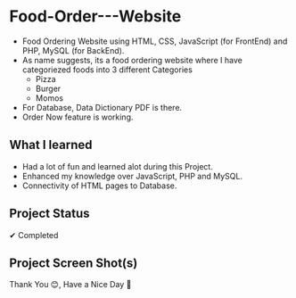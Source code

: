# Food-Order---Website
- Food Ordering Website using HTML, CSS, JavaScript (for FrontEnd) and PHP, MySQL (for BackEnd).
- As name suggests, its a food ordering website where I have categoriezed foods into 3 different Categories 
  * Pizza
  * Burger
  * Momos
- For Database, Data Dictionary PDF is there.
- Order Now feature is working.

## **What I learned**
- Had a lot of fun and learned alot during this Project.
- Enhanced my knowledge over JavaScript, PHP and MySQL.
- Connectivity of HTML pages to Database.

## **Project Status**
✔ Completed

## **Project Screen Shot(s)**  
<!-- <hr>
<h5 align="center">User Interaction</h5>
<hr>
<img align="left" width="400" height="500" src="https://i.postimg.cc/C5zQvSxJ/Home-Page.png">
<img width="400" height="500" src="https://i.postimg.cc/63WYytsz/Products-Page.png">
<img align="left" width="400" height="500" src="https://i.postimg.cc/qvg9mcz4/Category-Page.png">
<img width="400" height="500" src="https://i.postimg.cc/X7r8mscH/Contact-Us-Page.png">
<img align="left" width="400" height="200" src="https://i.postimg.cc/k4D6Gp5L/Login-Page.png">
<img width="400" height="200" src="https://i.postimg.cc/BZBtTF8m/Sign-Up-Page.png">
<hr>
<h5 align="center">Admin Panel</h5>
<hr>
<img align="left" width="400" height="300" src="https://i.postimg.cc/5N5GNxRY/Admin-Login-Page.png">
<img width="400" height="300" src="https://i.postimg.cc/Rh2nk5cv/Admin-Dashboard.png">
<img align="left" width="400" height="500" src="https://i.postimg.cc/XYg766W4/Admin-Add-Product-Page.png">
<img width="400" height="500" src="https://i.postimg.cc/s23K67jw/Admin-All-Products.png">
<br><br><br> -->


Thank You 😊, Have a Nice Day 🖤
